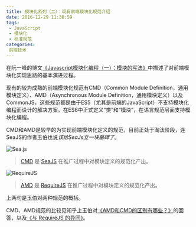 ```yaml
---
title: 模块化系列（二）：现有前端模块化规范介绍
date: 2016-12-29 11:38:59
tags: 
 - JavaScript
 - 模块化
 - 标准规范
categories:
 前端技术
---
```


在阮一峰的博文[《Javascript模块化编程（一）：模块的写法》](http://www.ruanyifeng.com/blog/2012/10/javascript_module.html)中描述了对前端模块化实现思路的基本演进过程。

现有的较为成熟的前端模块化规范有CMD（Common Module Definition，通用模块定义）、AMD（Asynchronous Module Definition，通用模块定义）以及CommonJS，这些规范都是由于ES5（尤其是前端的JavaScript）不支持模块化编程而设计的解决方案。在ES6中正式定义“类”和“模块”，在语言规范层面支持模块化编程。

CMD和AMD是较早的为实现前端模块化定义的规范，目前正处于淘汰阶段，连SeaJS的作者玉伯也说*该给SeaJs立一块墓碑了*。

![Sea.js](http://seajs.org/docs/assets/images/logo.png)
>[CMD](https://link.zhihu.com/?target=https%3A//github.com/seajs/seajs/issues/242) 是 [SeaJS](http://seajs.org/) 在推广过程中对模块定义的规范化产出。


![RequireJS](http://requirejs.org/i/logo.png)
>[AMD](https://link.zhihu.com/?target=https%3A//github.com/amdjs/amdjs-api/wiki/AMD) 是 [RequireJS](http://requirejs.org/) 在推广过程中对模块定义的规范化产出。

上两句是玉伯对两种规范的概括。

CMD、AMD规范的比较见知乎上玉伯对[《AMD和CMD的区别有哪些？》](https://www.zhihu.com/question/20351507/answer/14859415)的回答，以及[《与 RequireJS 的异同》](https://github.com/seajs/seajs/issues/277)。

